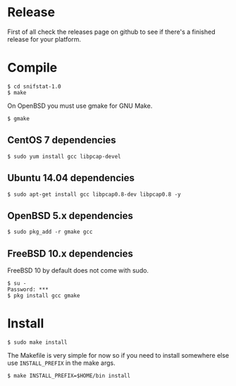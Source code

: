 # Release

First of all check the releases page on github to see if there's a finished release for your platform.

# Compile

	$ cd snifstat-1.0
	$ make

On OpenBSD you must use gmake for GNU Make.

	$ gmake

## CentOS 7 dependencies

	$ sudo yum install gcc libpcap-devel

## Ubuntu 14.04 dependencies

	$ sudo apt-get install gcc libpcap0.8-dev libpcap0.8 -y

## OpenBSD 5.x dependencies

	$ sudo pkg_add -r gmake gcc

## FreeBSD 10.x dependencies

FreeBSD 10 by default does not come with sudo. 

	$ su -
	Password: ***
	$ pkg install gcc gmake

# Install

	$ sudo make install

The Makefile is very simple for now so if you need to install somewhere else use ``INSTALL_PREFIX`` in the make args.

	$ make INSTALL_PREFIX=$HOME/bin install
